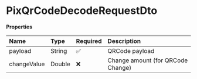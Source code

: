 # PixQrCodeDecodeRequestDto

**Properties**

| Name        | Type   | Required | Description                       |
| :---------- | :----- | :------- | :-------------------------------- |
| payload     | String | ✅       | QRCode payload                    |
| changeValue | Double | ❌       | Change amount (for QRCode Change) |

<!-- This file was generated by liblab | https://liblab.com/ -->

